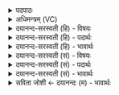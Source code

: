 <details><summary>पदपाठः</summary>

स॒मु॒द्रे। त्वा॒। नृ॒मणाः॑। नृ॒मना॒ इति॑ नृ॒ऽमनाः॑। अ॒प्स्वित्य॒प्ऽसु। अ॒न्तः। नृ॒चक्षा॒ इति॑ नृ॒चऽक्षाः॑। ई॒धे॒। दि॒वः। अ॒ग्ने॒। ऊध॑न्। तृ॒तीये॑। त्वा॒। रज॑सि। त॒स्थि॒वास॒मिति॑ तस्थि॒ऽवास॑म्। अ॒पाम्। उ॒पस्थ॒ इत्यु॒पऽस्थे॑। म॒हि॒षाः। अ॒व॒र्ध॒न्। २०।
</details>

<details><summary>अधिमन्त्रम् (VC)</summary>

- अग्निर्देवता
- वत्सप्रीर्ऋषिः
- निचृदार्षी त्रिष्टुप्
- धैवतः
</details>

<details><summary>दयानन्द-सरस्वती (हि) - विषयः</summary>

फिर भी राजा और प्रजा के सम्बन्ध का उपदेश अगले मन्त्र में किया है ॥
</details>

<details><summary>दयानन्द-सरस्वती (हि) - पदार्थः</summary>

पदार्थान्वयभाषाः -  हे (अग्ने) विद्वन् पुरुष ! (नृमणाः) नायक पुरुषों को विचारनेवाला मैं जिस (त्वा) आपको (समुद्रे) आकाश में अग्नि के समान (ईधे) प्रदीप्त करता हूँ (नृचक्षाः) बहुत मनुष्यों का देखनेवाला मैं (अप्सु) अन्न वा जलों के (अन्तः) बीच प्रकाशित करता हूँ (दिवः) सूर्य के प्रकाश के (ऊधन्) प्रातःकाल में प्रकाशित करता हूँ (तृतीये) तीसरे (रजसि) लोक में (तस्थिवांसम्) स्थित हुए सूर्य के तुल्य जिस (त्वा) आप को (अपाम्) जलों के (उपस्थे) समीप (महिषाः) महात्मा विद्वान् लोग (अवर्धन्) उन्नति को प्राप्त करें, सो आप हम लोगों की निरन्तर उन्नति कीजिये ॥२० ॥
</details>

<details><summary>दयानन्द-सरस्वती (हि) - भावार्थः</summary>

भावार्थभाषाः -  प्रजा के बीच वर्त्तमान सब श्रेष्ठ पुरुष राजपुरुषों को और राजपुरुष प्रजापुरुषों को नित्य बढ़ाते रहें ॥२० ॥
</details>

<details><summary>दयानन्द-सरस्वती (सं) - विषयः</summary>

पुना राजप्रजासम्बन्धमाह ॥
</details>

<details><summary>दयानन्द-सरस्वती (सं) - पदार्थः</summary>

पदार्थान्वयभाषाः -  हे अग्नेः ! नृमणा अहं यं त्वा समुद्रेऽग्निमिवेधे नृचक्षा अहमप्स्वन्तरीधे दिव ऊधन्नीधे, तृतीये रजसि तस्थिवांसं सूर्यमिव यं त्वा त्वामपामुपस्थे महिषा अवर्धन्, स त्वमस्मान् सततं वर्धय ॥२० ॥
</details>

<details><summary>दयानन्द-सरस्वती (सं) - भावार्थः</summary>

भावार्थभाषाः -  प्रजासु वर्त्तमानाः सर्वे प्रधानपुरुषा राजवर्गं नित्यं वर्द्धयेयुः, राजपुरुषाः प्रजापुरुषांश्च ॥२० ॥
</details>

<details><summary>सविता जोशी ← दयानन्दः (म) - भावार्थः</summary>

भावार्थभाषाः -  प्रजेतील सर्वश्रेष्ठ पुरुषांनी राजाला उन्नत करावे व राजाने प्रजेला उन्नत करावे.
</details>